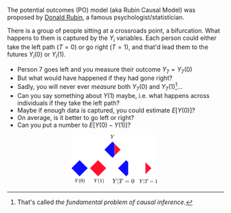 The potential outcomes (PO) model (aka Rubin Causal Model) was proposed by [Donald Rubin](https://en.wikipedia.org/wiki/Donald_Rubin), a famous psychologist/statistician.

There is a group of people sitting at a crossroads point, a bifurcation. What happens to them is captured by the $Y_i$ variables. Each person could either take the left path ($T=0$) or go right ($T=1$), and that'd lead them to the futures $Y_i(0)$ or $Y_i(1)$. 

- Person $7$ goes left and you measure their outcome $Y_7 = Y_7(0)$
- But what would have happened if they had gone right? 
- Sadly, you will never ever *measure* both $Y_7(0)$ and $Y_7(1)$[^1]...
- Can you say something about $Y(1)$ maybe, i.e. what happens across individuals if they take the left path?
- Maybe if enough data is captured, you could estimate $E[Y(0)]$?
- On average, is it better to go left or right?
- Can you put a number to $E[Y(0) - Y(1)]$?

<div style="text-align:center;">
  <img src="../imgs/PO.png" alt="po" width="40%" style="display:inline-block; margin-right:1%;" />
</div>

[^1]: That's called *the fundamental problem of causal inference*.